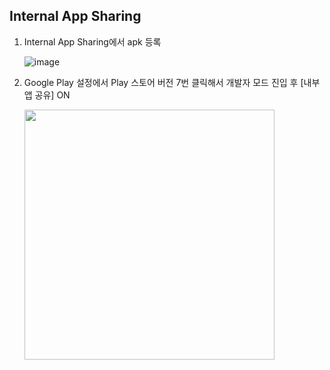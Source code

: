 ## Internal App Sharing

1. Internal App Sharing에서 apk 등록

   ![image](http://snappyimages.nextwavesrl.netdna-cdn.com/img/24d3e86fdc50fa070323cd23349cad2d.png)

2. Google Play 설정에서 Play 스토어 버전 7번 클릭해서 개발자 모드 진입 후 [내부 앱 공유] ON
  
   <img src="http://snappyimages.nextwavesrl.netdna-cdn.com/img/ab679f5913d4bbffa935660c8baeff64.png" width="400">